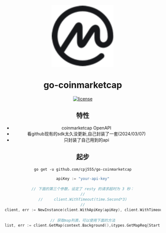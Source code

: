 <p align="center">
  <a href="https://coinmarketcap.com/api/documentation/v1/">
    <img src="examples/coinmarketcap.png" width="200" height="200" alt="dodo-open">
  </a>
</p>

<div align="center">

# go-coinmarketcap
  <a href="https://github.com/dodo-open/dodo-open-go/blob/main/LICENSE">
    <img src="https://img.shields.io/github/license/dodo-open/dodo-open-go" alt="license">
  </a>




## 特性

- coinmarketcap OpenAPI
- 看github现有的sdk太久没更新,自己封装了一套(2024/03/07)
- 只封装了自己用到的api


## 起步

```shell
go get -u github.com/cpj555/go-coinmarketcap
```



```go
apiKey := "your-api-key"

// 下面的第三个参数，设定了 resty 的请求超时为 3 秒：
//
//     client.WithTimeout(time.Second*3)
//
client, err := NewInstance(client.WithApiKey(apiKey), client.WithTimeout(time.Second*3))

// 获取map列表，可以使用下面的方法
list, err := client.GetMap(context.Background(),&types.GetMapReq{Start: 1, Limit: 10})
```